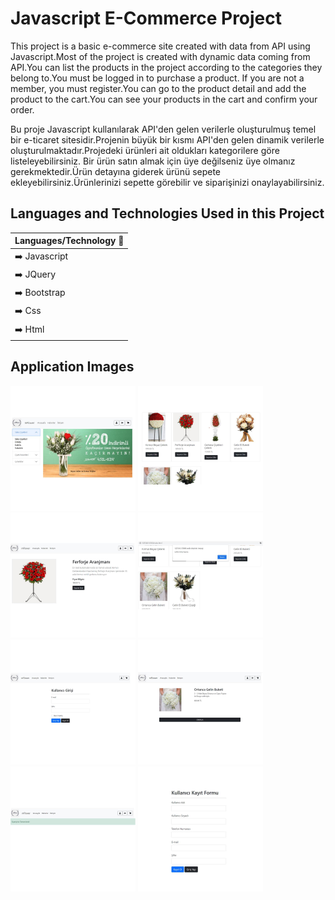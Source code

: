 # Javascript E-Commerce Project

This project is a basic e-commerce site created with data from API using Javascript.Most of the project is created with dynamic data coming from API.You can list the products in the project according to the categories they belong to.You must be logged in to purchase a product. If you are not a member, you must register.You can go to the product detail and add the product to the cart.You can see your products in the cart and confirm your order.

Bu proje Javascript kullanılarak API'den gelen verilerle oluşturulmuş temel bir e-ticaret sitesidir.Projenin büyük bir kısmı API'den gelen dinamik verilerle oluşturulmaktadır.Projedeki ürünleri ait oldukları kategorilere göre listeleyebilirsiniz. Bir ürün satın almak için üye değilseniz üye olmanız gerekmektedir.Ürün detayına giderek ürünü sepete ekleyebilirsiniz.Ürünlerinizi sepette görebilir ve siparişinizi onaylayabilirsiniz.

## Languages and Technologies Used in this Project


| Languages/Technology  :mag_right:    | 
| --------- |
| :arrow_right: Javascript   |
|:arrow_right: JQuery     | 
|:arrow_right: Bootstrap      | 
|:arrow_right: Css     | 
|:arrow_right: Html     | 

## Application Images

<p>
<a href="https://github.com/melikedursunn/Javascript_Ecommerce/blob/main/img/1.jpg" target="_blank">
<img src="https://github.com/melikedursunn/Javascript_Ecommerce/blob/main/img/1.jpg" width="200" style="max-width:100%;"></a>
  
<a href="https://github.com/melikedursunn/Javascript_Ecommerce/blob/main/img/2.jpg" target="_blank">
<img src="https://github.com/melikedursunn/Javascript_Ecommerce/blob/main/img/2.jpg" width="200" style="max-width:100%;"></a>
  
<a href="https://github.com/melikedursunn/Javascript_Ecommerce/blob/main/img/3.jpg" target="_blank">
<img src="https://github.com/melikedursunn/Javascript_Ecommerce/blob/main/img/3.jpg" width="200" style="max-width:100%;"></a>
  
<a href="https://github.com/melikedursunn/Javascript_Ecommerce/blob/main/img/4.jpg" target="_blank">
<img src="https://github.com/melikedursunn/Javascript_Ecommerce/blob/main/img/4.jpg" width="200" style="max-width:100%;"></a>

<a href="https://github.com/melikedursunn/Javascript_Ecommerce/blob/main/img/5.jpg" target="_blank">
<img src="https://github.com/melikedursunn/Javascript_Ecommerce/blob/main/img/5.jpg" width="200" style="max-width:100%;"></a>

<a href="https://github.com/melikedursunn/Javascript_Ecommerce/blob/main/img/6.jpg" target="_blank">
<img src="https://github.com/melikedursunn/Javascript_Ecommerce/blob/main/img/6.jpg" width="200" style="max-width:100%;"></a>

<a href="https://github.com/melikedursunn/Javascript_Ecommerce/blob/main/img/7.jpg" target="_blank">
<img src="https://github.com/melikedursunn/Javascript_Ecommerce/blob/main/img/7.jpg" width="200" style="max-width:100%;"></a>

<a href="https://github.com/melikedursunn/Javascript_Ecommerce/blob/main/img/8.jpg" target="_blank">
<img src="https://github.com/melikedursunn/Javascript_Ecommerce/blob/main/img/8.jpg" width="200" style="max-width:100%;"></a>
</p>
